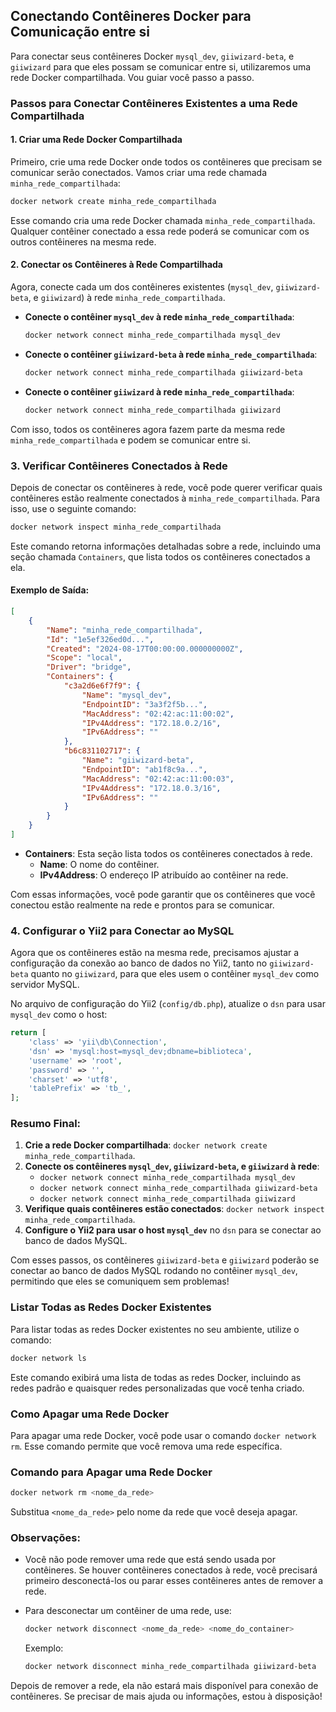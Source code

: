 ## Conectando Contêineres Docker para Comunicação entre si

Para conectar seus contêineres Docker `mysql_dev`, `giiwizard-beta`, e `giiwizard` para que eles possam se comunicar entre si, utilizaremos uma rede Docker compartilhada. Vou guiar você passo a passo.

### Passos para Conectar Contêineres Existentes a uma Rede Compartilhada

#### 1. **Criar uma Rede Docker Compartilhada**

Primeiro, crie uma rede Docker onde todos os contêineres que precisam se comunicar serão conectados. Vamos criar uma rede chamada `minha_rede_compartilhada`:

```bash
docker network create minha_rede_compartilhada
```

Esse comando cria uma rede Docker chamada `minha_rede_compartilhada`. Qualquer contêiner conectado a essa rede poderá se comunicar com os outros contêineres na mesma rede.

#### 2. **Conectar os Contêineres à Rede Compartilhada**

Agora, conecte cada um dos contêineres existentes (`mysql_dev`, `giiwizard-beta`, e `giiwizard`) à rede `minha_rede_compartilhada`.

- **Conecte o contêiner `mysql_dev` à rede `minha_rede_compartilhada`**:

   ```bash
   docker network connect minha_rede_compartilhada mysql_dev
   ```

- **Conecte o contêiner `giiwizard-beta` à rede `minha_rede_compartilhada`**:

   ```bash
   docker network connect minha_rede_compartilhada giiwizard-beta
   ```

- **Conecte o contêiner `giiwizard` à rede `minha_rede_compartilhada`**:

   ```bash
   docker network connect minha_rede_compartilhada giiwizard
   ```

Com isso, todos os contêineres agora fazem parte da mesma rede `minha_rede_compartilhada` e podem se comunicar entre si.

### 3. **Verificar Contêineres Conectados à Rede**

Depois de conectar os contêineres à rede, você pode querer verificar quais contêineres estão realmente conectados à `minha_rede_compartilhada`. Para isso, use o seguinte comando:

```bash
docker network inspect minha_rede_compartilhada
```

Este comando retorna informações detalhadas sobre a rede, incluindo uma seção chamada `Containers`, que lista todos os contêineres conectados a ela.

#### Exemplo de Saída:

```json
[
    {
        "Name": "minha_rede_compartilhada",
        "Id": "1e5ef326ed0d...",
        "Created": "2024-08-17T00:00:00.000000000Z",
        "Scope": "local",
        "Driver": "bridge",
        "Containers": {
            "c3a2d6e6f7f9": {
                "Name": "mysql_dev",
                "EndpointID": "3a3f2f5b...",
                "MacAddress": "02:42:ac:11:00:02",
                "IPv4Address": "172.18.0.2/16",
                "IPv6Address": ""
            },
            "b6c831102717": {
                "Name": "giiwizard-beta",
                "EndpointID": "ab1f8c9a...",
                "MacAddress": "02:42:ac:11:00:03",
                "IPv4Address": "172.18.0.3/16",
                "IPv6Address": ""
            }
        }
    }
]
```

- **Containers**: Esta seção lista todos os contêineres conectados à rede.
  - **Name**: O nome do contêiner.
  - **IPv4Address**: O endereço IP atribuído ao contêiner na rede.

Com essas informações, você pode garantir que os contêineres que você conectou estão realmente na rede e prontos para se comunicar.

### 4. **Configurar o Yii2 para Conectar ao MySQL**

Agora que os contêineres estão na mesma rede, precisamos ajustar a configuração da conexão ao banco de dados no Yii2, tanto no `giiwizard-beta` quanto no `giiwizard`, para que eles usem o contêiner `mysql_dev` como servidor MySQL.

No arquivo de configuração do Yii2 (`config/db.php`), atualize o `dsn` para usar `mysql_dev` como o host:

```php
return [
    'class' => 'yii\db\Connection',
    'dsn' => 'mysql:host=mysql_dev;dbname=biblioteca',
    'username' => 'root',
    'password' => '',
    'charset' => 'utf8',
    'tablePrefix' => 'tb_',
];
```

### Resumo Final:

1. **Crie a rede Docker compartilhada**: `docker network create minha_rede_compartilhada`.
2. **Conecte os contêineres `mysql_dev`, `giiwizard-beta`, e `giiwizard` à rede**:
   - `docker network connect minha_rede_compartilhada mysql_dev`
   - `docker network connect minha_rede_compartilhada giiwizard-beta`
   - `docker network connect minha_rede_compartilhada giiwizard`
3. **Verifique quais contêineres estão conectados**: `docker network inspect minha_rede_compartilhada`.
4. **Configure o Yii2 para usar o host `mysql_dev`** no `dsn` para se conectar ao banco de dados MySQL.

Com esses passos, os contêineres `giiwizard-beta` e `giiwizard` poderão se conectar ao banco de dados MySQL rodando no contêiner `mysql_dev`, permitindo que eles se comuniquem sem problemas!

### Listar Todas as Redes Docker Existentes

Para listar todas as redes Docker existentes no seu ambiente, utilize o comando:

```bash
docker network ls
```

Este comando exibirá uma lista de todas as redes Docker, incluindo as redes padrão e quaisquer redes personalizadas que você tenha criado.

### Como Apagar uma Rede Docker

Para apagar uma rede Docker, você pode usar o comando `docker network rm`. Esse comando permite que você remova uma rede específica.

### Comando para Apagar uma Rede Docker

```bash
docker network rm <nome_da_rede>
```

Substitua `<nome_da_rede>` pelo nome da rede que você deseja apagar.

### Observações:

- Você não pode remover uma rede que está sendo usada por contêineres. Se houver contêineres conectados à rede, você precisará primeiro desconectá-los ou parar esses contêineres antes de remover a rede.
- Para desconectar um contêiner de uma rede, use:

  ```bash
  docker network disconnect <nome_da_rede> <nome_do_container>
  ```

  Exemplo:

  ```bash
  docker network disconnect minha_rede_compartilhada giiwizard-beta
  ```

Depois de remover a rede, ela não estará mais disponível para conexão de contêineres. Se precisar de mais ajuda ou informações, estou à disposição!